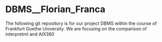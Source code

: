 # DBMS__Florian_Franca
The following git repository is for our project DBMS within the course of Frankfurt Goethe University. 
We are focusing on the comparison of interpretml and AIX360 
